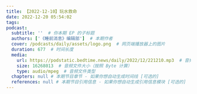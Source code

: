 ```yaml
---
title: 【2022-12-10】玩水救命
date: 2022-12-20 05:54:02
tags:
podcast:
  subtitle: ''  # 你本期 EP 的子标题
  authors: ['《睡前消息》编辑部']  # 本期作者
  cover: /podcasts/daily/assets/logo.png  # 网页端播放器上的图片
  duration: 677  # 时间长度
  media:
    url: https://podstatic.bedtime.news/daily/2022/12/221210.mp3  # 音频文件
    size: 16268013  # 音频文件大小（按照 Byte 计算）
    type: audio/mpeg  # 音频文件类型
  chapters: null # 本期节目章节 - 如果你想自动生成时间线 [可选的]
  references: null # 本期节目引用信息 - 如果你想自动生成引用信息模块 [可选的]
---
```

